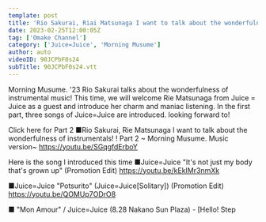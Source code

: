 ```yaml
---
template: post
title: 'Rio Sakurai, Riai Matsunaga I want to talk about the wonderfulness of instrumentals! ! Part 1 ~Juice=Juice Music Version~'
date: 2023-02-25T12:00:05Z
tag: ['Omake Channel']
category: ['Juice=Juice', 'Morning Musume']
author: auto 
videoID: 90JCPbF0s24
subTitle: 90JCPbF0s24.vtt
---
```

Morning Musume. '23 Rio Sakurai talks about the wonderfulness of instrumental music!
This time, we will welcome Rie Matsunaga from Juice = Juice as a guest and introduce her charm and maniac listening.
In the first part, three songs of Juice=Juice are introduced.
looking forward to!

Click here for Part 2
■Rio Sakurai, Rie Matsunaga I want to talk about the wonderfulness of instrumentals! ! Part 2 ~ Morning Musume. Music version~
https://youtu.be/SGqgfdErboY


Here is the song I introduced this time
■Juice=Juice "It's not just my body that's grown up" (Promotion Edit)
https://youtu.be/kEkIMr3nmXk

■Juice=Juice "Potsurito" (Juice=Juice[Solitary]) (Promotion Edit)
https://youtu.be/QOMUp7ODrO8

■ "Mon Amour" / Juice=Juice (8.28 Nakano Sun Plaza) - [Hello! Step
